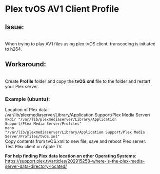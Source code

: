 <h1>Plex tvOS AV1 Client Profile</h1>

<h2>Issue:</h2><br />
When trying to play AV1 files using plex tvOS client, transcoding is initiated to h264.

<h2>Workaround:</h2><br />
Create <b>Profile</b> folder and copy the <b>tvOS.xml</b> file to the folder and restart your Plex server. 

<h3>Example (ubuntu):</h3> 

Location of Plex data: <br />
/var/lib/plexmediaserver/Library/Application Support/Plex Media Server/ <br />
<code>mkdir "/var/lib/plexmediaserver/Library/Application Support/Plex Media Server/Profiles"</code> <br />
<code>nano "/var/lib/plexmediaserver/Library/Application Support/Plex Media Server/Profiles/tvOS.xml"</code><br />
Copy contents from tvOS.xml to new file, save and reboot Plex server. <br />
Test Plex client on Apple TV. <br />

<b>For help finding Plex data location on other Operating Systems:</b><br /> 
https://support.plex.tv/articles/202915258-where-is-the-plex-media-server-data-directory-located/ 
